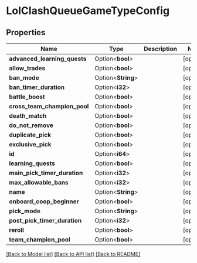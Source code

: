 # LolClashQueueGameTypeConfig

## Properties

Name | Type | Description | Notes
------------ | ------------- | ------------- | -------------
**advanced_learning_quests** | Option<**bool**> |  | [optional]
**allow_trades** | Option<**bool**> |  | [optional]
**ban_mode** | Option<**String**> |  | [optional]
**ban_timer_duration** | Option<**i32**> |  | [optional]
**battle_boost** | Option<**bool**> |  | [optional]
**cross_team_champion_pool** | Option<**bool**> |  | [optional]
**death_match** | Option<**bool**> |  | [optional]
**do_not_remove** | Option<**bool**> |  | [optional]
**duplicate_pick** | Option<**bool**> |  | [optional]
**exclusive_pick** | Option<**bool**> |  | [optional]
**id** | Option<**i64**> |  | [optional]
**learning_quests** | Option<**bool**> |  | [optional]
**main_pick_timer_duration** | Option<**i32**> |  | [optional]
**max_allowable_bans** | Option<**i32**> |  | [optional]
**name** | Option<**String**> |  | [optional]
**onboard_coop_beginner** | Option<**bool**> |  | [optional]
**pick_mode** | Option<**String**> |  | [optional]
**post_pick_timer_duration** | Option<**i32**> |  | [optional]
**reroll** | Option<**bool**> |  | [optional]
**team_champion_pool** | Option<**bool**> |  | [optional]

[[Back to Model list]](../README.md#documentation-for-models) [[Back to API list]](../README.md#documentation-for-api-endpoints) [[Back to README]](../README.md)


